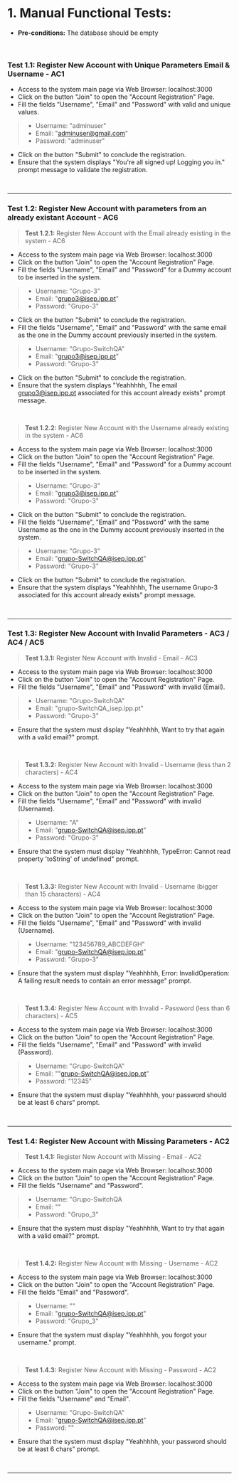 # 1. Manual Functional Tests:

* **Pre-conditions:** The database should be empty

<br>

### **Test 1.1:** Register New Account with Unique Parameters Email & Username - AC1
* Access to the system main page via Web Browser: localhost:3000
* Click on the button "Join" to open the "Account Registration" Page.
* Fill the fields "Username", "Email" and "Password" with valid and unique values.
>* Username: "adminuser"
>* Email: "adminuser@gmail.com"
>* Password: "adminuser"
* Click on the button "Submit" to conclude the registration.
* Ensure that the system displays "You're all signed up! Logging you in." prompt message to validate the registration.

<br>
<hr>

### **Test 1.2:** Register New Account with parameters from an already existant Account - AC6

>**Test 1.2.1:** Register New Account with the Email already existing in the system - AC6
* Access to the system main page via Web Browser: localhost:3000
* Click on the button "Join" to open the "Account Registration" Page.
* Fill the fields "Username", "Email" and "Password" for a Dummy account to be inserted in the system.
>* Username: "Grupo-3"
>* Email: "grupo3@isep.ipp.pt"
>* Password: "Grupo-3"
* Click on the button "Submit" to conclude the registration.
* Fill the fields "Username", "Email" and "Password" with the same email as the one in the Dummy account previously inserted in the system.
>* Username: "Grupo-SwitchQA"
>* Email: "grupo3@isep.ipp.pt"
>* Password: "Grupo-3"
* Click on the button "Submit" to conclude the registration.
* Ensure that the system displays "Yeahhhhh, The email grupo3@isep.ipp.pt associated for this account already exists" prompt message.

<br>

>**Test 1.2.2:** Register New Account with the Username already existing in the system - AC6
* Access to the system main page via Web Browser: localhost:3000
* Click on the button "Join" to open the "Account Registration" Page.
* Fill the fields "Username", "Email" and "Password" for a Dummy account to be inserted in the system.
>* Username: "Grupo-3"
>* Email: "grupo3@isep.ipp.pt"
>* Password: "Grupo-3"
* Click on the button "Submit" to conclude the registration.
* Fill the fields "Username", "Email" and "Password" with the same Username as the one in the Dummy account previously inserted in the system.
>* Username: "Grupo-3"
>* Email: "grupo-SwitchQA@isep.ipp.pt"
>* Password: "Grupo-3"
* Click on the button "Submit" to conclude the registration.
* Ensure that the system displays "Yeahhhhh, The username Grupo-3 associated for this account already exists" prompt message.

<br>
<hr>

### **Test 1.3:** Register New Account with Invalid Parameters - AC3 / AC4 / AC5

>**Test 1.3.1:** Register New Account with Invalid - Email - AC3
* Access to the system main page via Web Browser: localhost:3000
* Click on the button "Join" to open the "Account Registration" Page.
* Fill the fields "Username", "Email" and "Password" with invalid (Email).
>* Username: "Grupo-SwitchQA"
>* Email: "grupo-SwitchQA_isep.ipp.pt"
>* Password: "Grupo-3"
* Ensure that the system must display "Yeahhhhh, Want to try that again with a valid email?" prompt.

<br>

>**Test 1.3.2:** Register New Account with Invalid - Username (less than 2 characters) - AC4
* Access to the system main page via Web Browser: localhost:3000
* Click on the button "Join" to open the "Account Registration" Page.
* Fill the fields "Username", "Email" and "Password" with invalid (Username).
>* Username: "A"
>* Email: "grupo-SwitchQA@isep.ipp.pt"
>* Password: "Grupo-3"
* Ensure that the system must display "Yeahhhhh, TypeError: Cannot read property 'toString' of undefined" prompt.

<br>

>**Test 1.3.3:** Register New Account with Invalid - Username (bigger than 15 characters) - AC4
* Access to the system main page via Web Browser: localhost:3000
* Click on the button "Join" to open the "Account Registration" Page.
* Fill the fields "Username", "Email" and "Password" with invalid (Username).
>* Username: "123456789_ABCDEFGH"
>* Email: "grupo-SwitchQA@isep.ipp.pt"
>* Password: "Grupo-3"
* Ensure that the system must display "Yeahhhhh, Error: InvalidOperation: A failing result needs to contain an error message" prompt.

<br>

>**Test 1.3.4:** Register New Account with Invalid - Password (less than 6 characters) - AC5
* Access to the system main page via Web Browser: localhost:3000
* Click on the button "Join" to open the "Account Registration" Page.
* Fill the fields "Username", "Email" and "Password" with invalid (Password).
>* Username: "Grupo-SwitchQA"
>* Email: ""grupo-SwitchQA@isep.ipp.pt"
>* Password: "12345"
* Ensure that the system must display "Yeahhhhh, your password should be at least 6 chars" prompt.

<br>
<hr>

### **Test 1.4:** Register New Account with Missing Parameters - AC2

>**Test 1.4.1:** Register New Account with Missing - Email - AC2
* Access to the system main page via Web Browser: localhost:3000
* Click on the button "Join" to open the "Account Registration" Page.
* Fill the fields "Username" and "Password".
>* Username: "Grupo-SwitchQA
>* Email: ""
>* Password: "Grupo_3"
* Ensure that the system must display "Yeahhhhh, Want to try that again with a valid email?" prompt.

<br>

>**Test 1.4.2:** Register New Account with Missing - Username - AC2
* Access to the system main page via Web Browser: localhost:3000
* Click on the button "Join" to open the "Account Registration" Page.
* Fill the fields "Email" and "Password".
>* Username: ""
>* Email: "grupo-SwitchQA@isep.ipp.pt"
>* Password: "Grupo_3"
* Ensure that the system must display "Yeahhhhh, you forgot your username." prompt.

<br>

>**Test 1.4.3:** Register New Account with Missing - Password - AC2
* Access to the system main page via Web Browser: localhost:3000
* Click on the button "Join" to open the "Account Registration" Page.
* Fill the fields "Username" and "Email".
>* Username: "Grupo-SwitchQA"
>* Email: "grupo-SwitchQA@isep.ipp.pt"
>* Password: ""
* Ensure that the system must display "Yeahhhhh, your password should be at least 6 chars" prompt.

<br>
<hr>